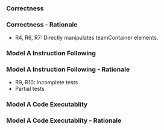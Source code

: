 ### Correctness	

### Correctness - Rationale

- R4, R6, R7: Directly manipulates teamContainer elements.

### Model A Instruction Following

### Model A Instruction Following - Rationale

- R9, R10: Incomplete tests
- Partial tests

### Model A Code Executablity

### Model A Code Executablity - Rationale

